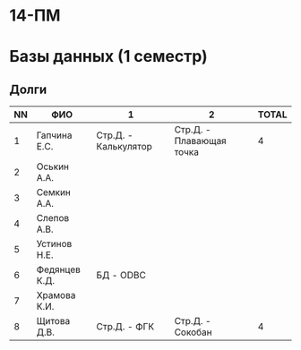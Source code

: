 # 14-ПМ
# Базы данных (1 семестр)

## Долги

| NN  | ФИО           | 1                               | 2                                    | TOTAL   |
| --- | ------------- | ------------------------------- | ------------------------------------ | ------- |
| 1   | Гапчина Е.С.  | Стр.Д. - Калькулятор            | Стр.Д. - Плавающая точка             | 4       |
| 2   | Оськин А.А.   |                                 |                                      |         |
| 3   | Семкин А.А.   |                                 |                                      |         |
| 4   | Слепов А.В.   |                                 |                                      |         |
| 5   | Устинов Н.Е.  |                                 |                                      |         |
| 6   | Федянцев К.Д. | БД - ODBC                       |                                      |         |
| 7   | Храмова К.И.  |                                 |                                      |         |
| 8   | Щитова Д.В.   | Стр.Д. - ФГК                    | Стр.Д. - Сокобан                     | 4       |
